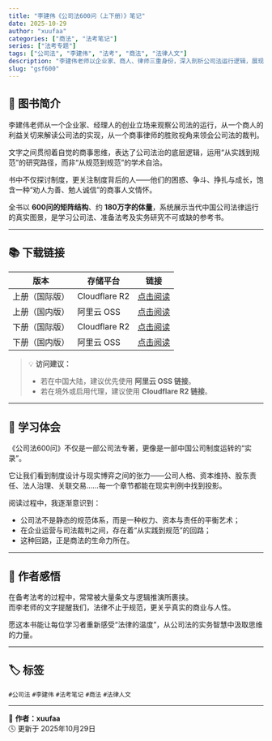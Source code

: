 ```yaml
---
title: "李建伟《公司法600问（上下册）》笔记"
date: 2025-10-29
author: "xuufaa"
categories: ["商法", "法考笔记"]
series: ["法考专题"]
tags: ["公司法", "李建伟", "法考", "商法", "法律人文"]
description: "李建伟老师以企业家、商人、律师三重身份，深入剖析公司法运行逻辑，展现实践与规范之间的商事智慧。"
slug: "gsf600"
---
```


## 📘 图书简介

李建伟老师从一个企业家、经理人的创业立场来观察公司法的运行，从一个商人的利益关切来解读公司法的实现，从一个商事律师的胜败视角来领会公司法的裁判。
<!--more-->
文字之间贯彻着自觉的商事思维，表达了公司法治的底层逻辑，运用“从实践到规范”的研究路径，而非“从规范到规范”的学术自洽。

书中不仅探讨制度，更关注制度背后的人——他们的困惑、争斗、挣扎与成长，饱含一种“劝人为善、勉人诚信”的商事人文情怀。

全书以 **600问的矩阵结构**、约 **180万字的体量**，系统展示当代中国公司法律运行的真实图景，是学习公司法、准备法考及实务研究不可或缺的参考书。

---

## 📚 下载链接

| 版本 | 存储平台 | 链接 |
|------|------------|------|
| 上册（国际版） | Cloudflare R2 | [点击阅读](https://r2law.xuufaa.com/commercial/Gsf600-1.pdf) |
| 上册（国内版） | 阿里云 OSS | [点击阅读](https://law360.oss-cn-beijing.aliyuncs.com/GSF/Gsf600-1.pdf) |
| 下册（国际版） | Cloudflare R2 | [点击阅读](https://r2law.xuufaa.com/commercial/gsf600-2.pdf) |
| 下册（国内版） | 阿里云 OSS | [点击阅读](https://law360.oss-cn-beijing.aliyuncs.com/GSF/gsf600-2.pdf) |

> 💡 **访问建议：**  
> - 若在中国大陆，建议优先使用 **阿里云 OSS 链接**。  
> - 若在境外或启用代理，建议使用 **Cloudflare R2 链接**。  

---

## 🧩 学习体会

《公司法600问》不仅是一部公司法专著，更像是一部中国公司制度运转的“实录”。

它让我们看到制度设计与现实博弈之间的张力——公司人格、资本维持、股东责任、法人治理、关联交易……每一个章节都能在现实判例中找到投影。

阅读过程中，我逐渐意识到：

- 公司法不是静态的规范体系，而是一种权力、资本与责任的平衡艺术；
- 在企业运营与司法裁判之间，存在着“从实践到规范”的回路；
- 这种回路，正是商法的生命力所在。

---

## 🧭 作者感悟

在备考法考的过程中，常常被大量条文与逻辑推演所裹挟。  
而李老师的文字提醒我们，法律不止于规范，更关乎真实的商业与人性。

愿这本书能让每位学习者重新感受“法律的温度”，从公司法的实务智慧中汲取思维的力量。  

---

## 🏷️ 标签

`#公司法` `#李建伟` `#法考笔记` `#商法` `#法律人文`

---

📖 **作者：xuufaa**  
🕓 更新于 2025年10月29日  
